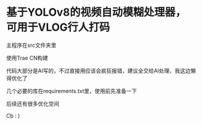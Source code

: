 # 基于YOLOv8的视频自动模糊处理器，可用于VLOG行人打码

主程序在src文件夹里

使用Trae CN构建

代码大部分是AI写的，不过直接用应该会疯狂报错，建议全交给AI处理，我这边懒得优化了

几个必要的库在requirements.txt里，使用前先准备一下

后续还有很多优化空间

Cb
: )
